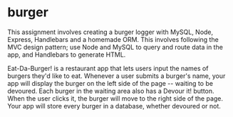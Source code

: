 # burger
This assignment involves creating a burger logger with MySQL, Node, Express, Handlebars and a homemade ORM. This involves following the MVC design pattern; use Node and MySQL to query and route data in the app, and Handlebars to generate HTML.

Eat-Da-Burger! is a restaurant app that lets users input the names of burgers they'd like to eat.
Whenever a user submits a burger's name, your app will display the burger on the left side of the page -- waiting to be devoured.
Each burger in the waiting area also has a Devour it! button. When the user clicks it, the burger will move to the right side of the page.
Your app will store every burger in a database, whether devoured or not.
